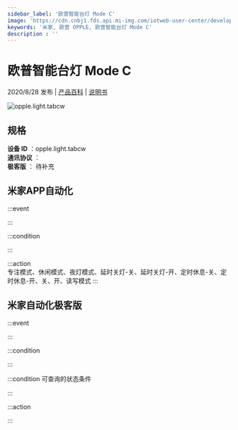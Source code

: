 ```yaml
---
sidebar_label: '欧普智能台灯 Mode C'
image: 'https://cdn.cnbj1.fds.api.mi-img.com/iotweb-user-center/developer_1679071858910kXW7ERrn.png?GalaxyAccessKeyId=AKVGLQWBOVIRQ3XLEW&Expires=9223372036854775807&Signature=1Gszl83mKtHeA4u5CUH5GiTu2cw='
keywords: '米家, 欧普 OPPLE, 欧普智能台灯 Mode C'
description : ''
---
```

# 欧普智能台灯 Mode C

2020/8/28 发布 | [产品百科](https://home.mi.com/webapp/content/baike/product/index.html?model=opple.light.tabcw/) | [说明书](https://home.mi.com/views/introduction.html?model=opple.light.tabcw&region=cn)

![opple.light.tabcw](https://cdn.cnbj1.fds.api.mi-img.com/iotweb-user-center/developer_1679071858910kXW7ERrn.png?GalaxyAccessKeyId=AKVGLQWBOVIRQ3XLEW&Expires=9223372036854775807&Signature=1Gszl83mKtHeA4u5CUH5GiTu2cw=)

## 规格  
> 
**设备 ID** ：opple.light.tabcw  
**通讯协议** ：  
**极客版**  ： 待补充 


## 米家APP自动化  

:::event  

:::

:::condition  

:::

:::action   
专注模式、休闲模式、夜灯模式、延时关灯-关、延时关灯-开、定时休息-关、定时休息-开、关、开、读写模式
:::

## 米家自动化极客版  

:::event  

:::

:::condition  

:::

:::condition 可查询的状态条件  

:::

:::action  

:::

        
